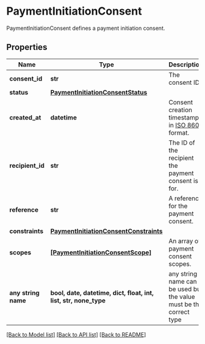 # PaymentInitiationConsent

PaymentInitiationConsent defines a payment initiation consent.

## Properties
Name | Type | Description | Notes
------------ | ------------- | ------------- | -------------
**consent_id** | **str** | The consent ID. | 
**status** | [**PaymentInitiationConsentStatus**](PaymentInitiationConsentStatus.md) |  | 
**created_at** | **datetime** | Consent creation timestamp, in [ISO 8601](https://wikipedia.org/wiki/ISO_8601) format. | 
**recipient_id** | **str** | The ID of the recipient the payment consent is for. | 
**reference** | **str** | A reference for the payment consent. | 
**constraints** | [**PaymentInitiationConsentConstraints**](PaymentInitiationConsentConstraints.md) |  | 
**scopes** | [**[PaymentInitiationConsentScope]**](PaymentInitiationConsentScope.md) | An array of payment consent scopes. | 
**any string name** | **bool, date, datetime, dict, float, int, list, str, none_type** | any string name can be used but the value must be the correct type | [optional]

[[Back to Model list]](../README.md#documentation-for-models) [[Back to API list]](../README.md#documentation-for-api-endpoints) [[Back to README]](../README.md)


